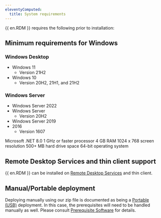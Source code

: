 ```yaml
---
eleventyComputed:
  title: System requirements
---
```

{{ en.RDM }} requires the following prior to installation:

## Minimum requirements for Windows

### Windows Desktop

* Windows 11
    * Version 21H2
* Windows 10
    * Version 20H2, 21H1, and 21H2

### Windows Server

* Windows Server 2022
* Windows Server
    * Version 20H2
* Windows Server 2019
* 2016
    * Version 1607

Microsoft .NET 8.0
1 GHz or faster processor
4 GB RAM
1024 x 768 screen resolution
500+ MB hard drive space
64-bit operating system

## Remote Desktop Services and thin client support

{{ en.RDM }} can be installed on [Remote Desktop Services](/rdm/installation/client/terminal-services/) and thin client.

## Manual/Portable deployment

Deploying manually using our zip file is documented as being a [Portable (USB)](/rdm/installation/client/portable-usb/) deployment. In this case, the prerequisites will need to be handled manually as well. Please consult [Prerequisite Software](/rdm/overview/system-requirements/prerequisite-software/) for details.